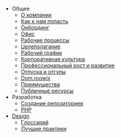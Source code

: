 - Общее
    - [О компании](company.md)
    - [Как к нам попасть](recruiting.md)
    - [Онбординг](onboarding.md)
    - [Офис](office.md)
    - [Рабочие процессы](workprocess.md)
    - [Целеполагание](okr.md)
    - [Рабочий график](worktime.md)
    - [Корпоративная культура](culture.md)
    - [Профессиональный рост и развитие](prof_growth.md)
    - [Отпуска и отгулы](vacations.md)
    - [Dom.roowix](dom.md)
    - [Преимущества](perks.md)
    - [Публичные ресурсы](resources.md)
- Разработка
    - [Создание репозиториев](/dev/repositories.md)
    - [PHP](/dev/php.md)
- [Design](/design/process.md)
    - [Глоссарий](/design/glossary.md)
    - [Лучшие практики](/design/practices.md)
    

